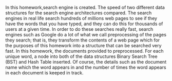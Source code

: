 In this homework,search engine is created. The speed of two different data structures for the search engine architectures compared. The search engines in real life search hundreds of millions web pages to see if they have the words that you have typed, and they can do this for thousands of users at a given time. In order to do these searches really fast, search engines such as Google do a lot of what we call preprocessing of the pages they search; that is, they transform the contents of a web page which for the purposes of this homework into a structure that can be searched very fast.
In this homework, the documents provided to preprocessed. For each unique word, a node into both of the data structures Binary Search Tree (BST) and Hash Table inserted. Of course, the details such as the document name which the word appears in and the number of times the word appears in each document is keeped in track. 
